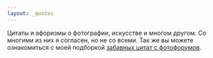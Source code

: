 ```yaml
---
layout: _quotes
---
```


Цитаты и афоризмы о фотографии, искусстве и многом другом. Со многими из них я согласен, но не со всеми. Так же вы можете ознакомиться с моей подборкой [забавных цитат с фотофорумов](/funquotes/).


